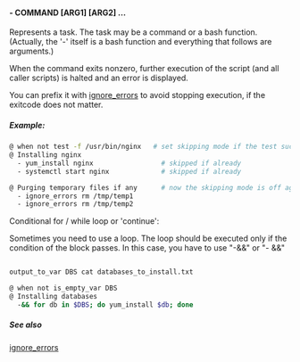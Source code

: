 #### - COMMAND [ARG1] [ARG2] ...

Represents a task. The task may be a command or a bash function. (Actually, the '-' itself is a bash function and everything that follows are arguments.)

When the command exits nonzero, further execution of the script (and all caller scripts) is halted and an error is displayed.

You can prefix it with [ignore_errors](ignore_errors.md) to avoid stopping execution, if the exitcode does not matter.

##### Example:

```bash
@ when not test -f /usr/bin/nginx   # set skipping mode if the test succeeds
@ Installing nginx
  - yum_install nginx                 # skipped if already
  - systemctl start nginx             # skipped if already

@ Purging temporary files if any      # now the skipping mode is off again
  - ignore_errors rm /tmp/temp1
  - ignore_errors rm /tmp/temp2
```

Conditional for / while loop or 'continue': 

Sometimes you need to use a loop. The loop should be executed only if the condition of the block passes.
In this case, you have to use "-&&" or "- &&"

```bash

output_to_var DBS cat databases_to_install.txt

@ when not is_empty_var DBS
@ Installing databases
  -&& for db in $DBS; do yum_install $db; done
```
##### See also

[ignore_errors](ignore_errors.md)  
